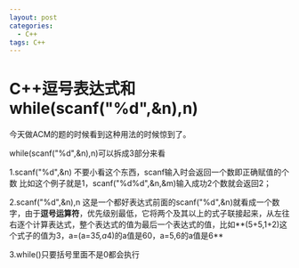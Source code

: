 ```yaml
---
layout: post
categories:
  - C++
tags: C++
---
```


# C++逗号表达式和while(scanf("%d",&n),n)

今天做ACM的题的时候看到这种用法的时候惊到了。

while(scanf("%d",&n),n)可以拆成3部分来看

1.scanf("%d",&n) 不要小看这个东西，scanf输入时会返回一个数即正确赋值的个数 比如这个例子就是1，scanf("%d%d",&n,&m)输入成功2个数就会返回2；

2.scanf("%d",&n),n     这是一个都好表达式前面的scanf("%d",&n)就看成一个数字，由于**逗号运算符**，优先级别最低，它将两个及其以上的式子联接起来，从左往右逐个计算表达式，整个表达式的值为最后一个表达式的值，比如**(5+5,1+2)这个式子的值为3，a=(a=3*5,a*4)的a值是60，a=5,6的a值是6**

3.while()只要括号里面不是0都会执行

